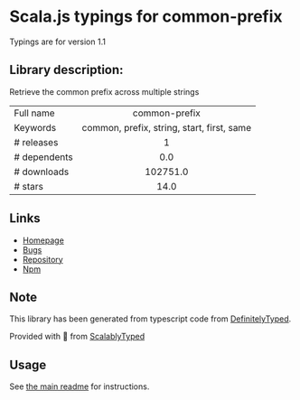 
# Scala.js typings for common-prefix

Typings are for version 1.1

## Library description:
Retrieve the common prefix across multiple strings

|                    |                 |
| ------------------ | :-------------: |
| Full name          | common-prefix |
| Keywords           | common, prefix, string, start, first, same |
| # releases         | 1 |
| # dependents       | 0.0 |
| # downloads        | 102751.0 |
| # stars            | 14.0 |

## Links
- [Homepage](https://github.com/hughsk/common-prefix)
- [Bugs](https://github.com/hughsk/common-prefix/issues)
- [Repository](https://github.com/hughsk/common-prefix)
- [Npm](https://www.npmjs.com/package/common-prefix)
    


## Note
This library has been generated from typescript code from [DefinitelyTyped](https://definitelytyped.org).

Provided with :purple_heart: from [ScalablyTyped](https://github.com/oyvindberg/ScalablyTyped)

## Usage
See [the main readme](../../readme.md) for instructions.


